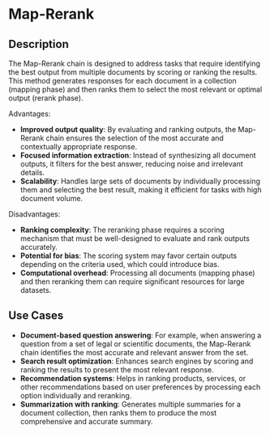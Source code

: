 # Map-Rerank

## Description

The Map-Rerank chain is designed to address tasks that require identifying the best output from multiple documents by scoring or ranking the results.
This method generates responses for each document in a collection (mapping phase) and then ranks them to select the most relevant or optimal output (rerank phase).

Advantages:

- **Improved output quality**: By evaluating and ranking outputs, the Map-Rerank chain ensures the selection of the most accurate and contextually appropriate response.
- **Focused information extraction**: Instead of synthesizing all document outputs, it filters for the best answer, reducing noise and irrelevant details.
- **Scalability**: Handles large sets of documents by individually processing them and selecting the best result, making it efficient for tasks with high document volume.

Disadvantages:

- **Ranking complexity**: The reranking phase requires a scoring mechanism that must be well-designed to evaluate and rank outputs accurately.
- **Potential for bias**: The scoring system may favor certain outputs depending on the criteria used, which could introduce bias.
- **Computational overhead**: Processing all documents (mapping phase) and then reranking them can require significant resources for large datasets.

## Use Cases

- **Document-based question answering**: For example, when answering a question from a set of legal or scientific documents, the Map-Rerank chain identifies the most accurate and relevant answer from the set.
- **Search result optimization**: Enhances search engines by scoring and ranking the results to present the most relevant response.
- **Recommendation systems**: Helps in ranking products, services, or other recommendations based on user preferences by processing each option individually and reranking.
- **Summarization with ranking**: Generates multiple summaries for a document collection, then ranks them to produce the most comprehensive and accurate summary.
